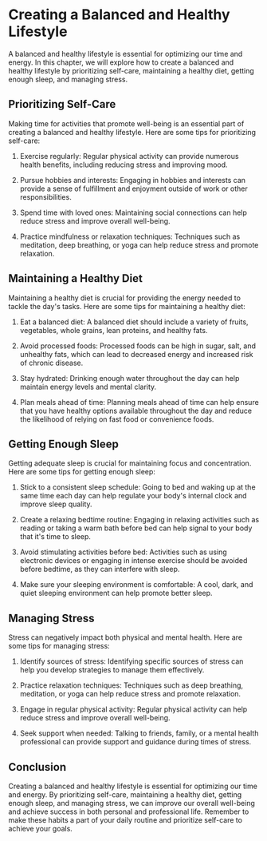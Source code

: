 Creating a Balanced and Healthy Lifestyle
==========================================================================================

A balanced and healthy lifestyle is essential for optimizing our time and energy. In this chapter, we will explore how to create a balanced and healthy lifestyle by prioritizing self-care, maintaining a healthy diet, getting enough sleep, and managing stress.

Prioritizing Self-Care
----------------------

Making time for activities that promote well-being is an essential part of creating a balanced and healthy lifestyle. Here are some tips for prioritizing self-care:

1. Exercise regularly: Regular physical activity can provide numerous health benefits, including reducing stress and improving mood.

2. Pursue hobbies and interests: Engaging in hobbies and interests can provide a sense of fulfillment and enjoyment outside of work or other responsibilities.

3. Spend time with loved ones: Maintaining social connections can help reduce stress and improve overall well-being.

4. Practice mindfulness or relaxation techniques: Techniques such as meditation, deep breathing, or yoga can help reduce stress and promote relaxation.

Maintaining a Healthy Diet
--------------------------

Maintaining a healthy diet is crucial for providing the energy needed to tackle the day's tasks. Here are some tips for maintaining a healthy diet:

1. Eat a balanced diet: A balanced diet should include a variety of fruits, vegetables, whole grains, lean proteins, and healthy fats.

2. Avoid processed foods: Processed foods can be high in sugar, salt, and unhealthy fats, which can lead to decreased energy and increased risk of chronic disease.

3. Stay hydrated: Drinking enough water throughout the day can help maintain energy levels and mental clarity.

4. Plan meals ahead of time: Planning meals ahead of time can help ensure that you have healthy options available throughout the day and reduce the likelihood of relying on fast food or convenience foods.

Getting Enough Sleep
--------------------

Getting adequate sleep is crucial for maintaining focus and concentration. Here are some tips for getting enough sleep:

1. Stick to a consistent sleep schedule: Going to bed and waking up at the same time each day can help regulate your body's internal clock and improve sleep quality.

2. Create a relaxing bedtime routine: Engaging in relaxing activities such as reading or taking a warm bath before bed can help signal to your body that it's time to sleep.

3. Avoid stimulating activities before bed: Activities such as using electronic devices or engaging in intense exercise should be avoided before bedtime, as they can interfere with sleep.

4. Make sure your sleeping environment is comfortable: A cool, dark, and quiet sleeping environment can help promote better sleep.

Managing Stress
---------------

Stress can negatively impact both physical and mental health. Here are some tips for managing stress:

1. Identify sources of stress: Identifying specific sources of stress can help you develop strategies to manage them effectively.

2. Practice relaxation techniques: Techniques such as deep breathing, meditation, or yoga can help reduce stress and promote relaxation.

3. Engage in regular physical activity: Regular physical activity can help reduce stress and improve overall well-being.

4. Seek support when needed: Talking to friends, family, or a mental health professional can provide support and guidance during times of stress.

Conclusion
----------

Creating a balanced and healthy lifestyle is essential for optimizing our time and energy. By prioritizing self-care, maintaining a healthy diet, getting enough sleep, and managing stress, we can improve our overall well-being and achieve success in both personal and professional life. Remember to make these habits a part of your daily routine and prioritize self-care to achieve your goals.
